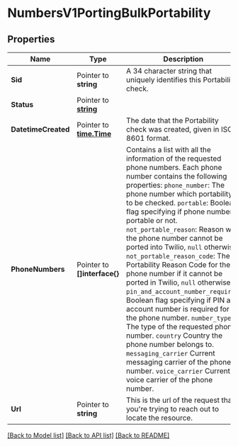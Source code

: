 # NumbersV1PortingBulkPortability

## Properties

Name | Type | Description | Notes
------------ | ------------- | ------------- | -------------
**Sid** | Pointer to **string** | A 34 character string that uniquely identifies this Portability check. |
**Status** | Pointer to [**string**](PortingBulkPortabilityEnumStatus.md) |  |
**DatetimeCreated** | Pointer to [**time.Time**](time.Time.md) | The date that the Portability check was created, given in ISO 8601 format. |
**PhoneNumbers** | Pointer to **[]interface{}** | Contains a list with all the information of the requested phone numbers. Each phone number contains the following properties: `phone_number`: The phone number which portability is to be checked. `portable`: Boolean flag specifying if phone number is portable or not. `not_portable_reason`: Reason why the phone number cannot be ported into Twilio, `null` otherwise. `not_portable_reason_code`: The Portability Reason Code for the phone number if it cannot be ported in Twilio, `null` otherwise. `pin_and_account_number_required`: Boolean flag specifying if PIN and account number is required for the phone number. `number_type`: The type of the requested phone number. `country` Country the phone number belongs to. `messaging_carrier` Current messaging carrier of the phone number. `voice_carrier` Current voice carrier of the phone number. |
**Url** | Pointer to **string** | This is the url of the request that you're trying to reach out to locate the resource. |

[[Back to Model list]](../README.md#documentation-for-models) [[Back to API list]](../README.md#documentation-for-api-endpoints) [[Back to README]](../README.md)


